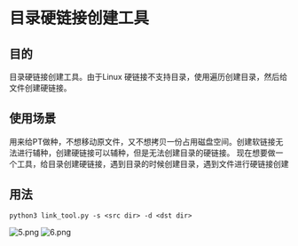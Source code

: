 # 目录硬链接创建工具

## 目的

目录硬链接创建工具。由于Linux 硬链接不支持目录，使用遍历创建目录，然后给文件创建硬链接。

## 使用场景

用来给PT做种，不想移动原文件，又不想拷贝一份占用磁盘空间。创建软链接无法进行辅种，创建硬链接可以辅种，但是无法创建目录的硬链接。
现在想要做一个工具，给目录创建硬链接，遇到目录的时候创建目录，遇到文件进行硬链接创建

## 用法

```shell
python3 link_tool.py -s <src dir> -d <dst dir>
```

<img src="https://z4a.net/images/2020/03/16/5.png" alt="5.png" border="0" />

<img src="https://z4a.net/images/2020/03/16/6.png" alt="6.png" border="0" />